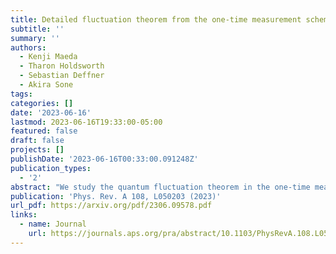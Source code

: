 ```yaml
---
title: Detailed fluctuation theorem from the one-time measurement scheme
subtitle: ''
summary: ''
authors:
  - Kenji Maeda
  - Tharon Holdsworth
  - Sebastian Deffner
  - Akira Sone
tags:
categories: []
date: '2023-06-16'
lastmod: 2023-06-16T19:33:00-05:00
featured: false
draft: false
projects: []
publishDate: '2023-06-16T00:33:00.091248Z'
publication_types:
  - '2'
abstract: "We study the quantum fluctuation theorem in the one-time measurement (OTM) scheme, where the work distribution of the backward process has been lacking and which is considered to be more informative than the two-time measurement (TTM) scheme. We find that the OTM scheme is the quantum nondemolition TTM scheme, in which the final state is a pointer state of the second measurement whose Hamiltonian is conditioned on the first measurement outcome. Then, by clarifying the backward work distribution in the OTM scheme, we derive the detailed fluctuation theorem in the OTM scheme for the characteristic functions of the forward and backward work distributions, which captures the detailed information about the irreversibility and can be applied to quantum thermometry. We also verified our conceptual findings with the IBM quantum computer. Our result clarifies that the laws of thermodynamics at the nanoscale are dependent on the choice of the measurement and may provide experimentalists with a concrete strategy to explore laws of thermodynamics at the nanoscale by protecting quantum coherence and correlations."
publication: 'Phys. Rev. A 108, L050203 (2023)'
url_pdf: https://arxiv.org/pdf/2306.09578.pdf
links:
  - name: Journal
    url: https://journals.aps.org/pra/abstract/10.1103/PhysRevA.108.L050203
---
```

